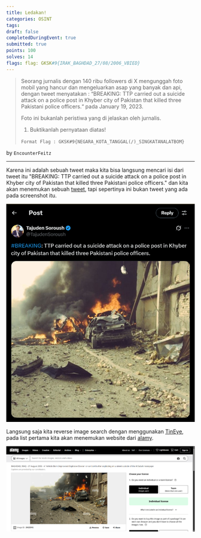 ```yaml
---
title: Ledakan!
categories: OSINT
tags: 
draft: false
completedDuringEvent: true
submitted: true
points: 100
solves: 14
flags: flag: GKSK#9{IRAK_BAGHDAD_27/08/2006_VBIED}
---
```

> Seorang jurnalis dengan 140 ribu followers di X mengunggah foto mobil yang hancur dan mengeluarkan asap yang banyak dan api, dengan tweet menyatakan : “BREAKING: TTP carried out a suicide attack on a police post in Khyber city of Pakistan that killed three Pakistani police officers.“ pada January 19, 2023.
>
> Foto ini bukanlah peristiwa yang di jelaskan oleh jurnalis.
>
> 1. Buktikanlah pernyataan diatas!
>
> `Format Flag : GKSK#9{NEGARA_KOTA_TANGGAL(/)_SINGKATANALATBOM}`

by `EncounterFeitz`

---

Karena ini adalah sebuah tweet maka kita bisa langsung mencari isi dari tweet itu "BREAKING: TTP carried out a suicide attack on a police post in Khyber city of Pakistan that killed three Pakistani police officers." dan kita akan menemukan sebuah [tweet](https://x.com/TajudenSoroush/status/1616108524026617856?lang=en), tapi sepertinya ini bukan tweet yang ada pada screenshot itu.

![alt text](image.png)

Langsung saja kita reverse image search dengan menggunakan [TinEye](https://tineye.com/search/07b288b4dd99644736909b67382fcf6eeb4171c3?sort=score&order=desc&page=1), pada list pertama kita akan menemukan website dari [alamy](https://www.alamy.com/baghdad-iraq-27-august-2006-a-vehicle-born-improvised-explosive-devise-or-car-bomb-after-exploding-on-a-street-outside-of-the-al-sabah-newspape-image491795068.html).

![alt text](image-1.png)
